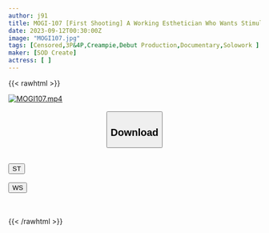 ```yaml
---
author: j91
title: MOGI-107 [First Shooting] A Working Esthetician Who Wants Stimulation. I Want To Get Out Of Work And Try Something Naughty. I Have A Quick Creampie With A Slender Japanese Beauty With Long Black Hair At An Appointment During The Daytime On Weekdays. Later, At My Home Or Unexpectedly At Work… Niina-Chan, 21 Years Old, Niina Tomikunaga
date: 2023-09-12T00:30:00Z
image: "MOGI107.jpg"
tags: [Censored,3P&4P,Creampie,Debut Production,Documentary,Solowork ]
maker: [SOD Create]
actress: [ ]
---
```



{{< rawhtml >}}

<div class="video" data-videoid="OWqqOOeqy7sZp1L">
    <a href="javascript:;">
        <img src="https://my.j91.asia/posts/MOGI107/MOGI107.jpg" width="WIDTH" height="HEIGHT" alt="MOGI107.mp4" loading="lazy">
    </a>
</div>

<script type="text/javascript" src="https://j91.asia/asset/on-demand-st.js"></script>

<br>
  <link rel="stylesheet" href="https://j91.asia/asset/bs5.css">
  
  <center>
  <button class="btn btn-primary" type="button" data-bs-toggle="collapse" data-bs-target=".multi-collapse" aria-expanded="false" aria-controls="multiCollapseExample1 multiCollapseExample2"><h2>Download</h2></button></center>
</p>
<div class="row">
  <div class="col">
    <div class="collapse multi-collapse" id="multiCollapseExample1">
      <div class="card card-body">
	      	      <br>
<div class="buttons">  
<a href="https://streamtape.to/v/OWqqOOeqy7sZp1L"><button class="btn-hover color-3"><i class="fa fa-download"></i> ST</button></a></div>
    </div>
  </div>
</div>
  <div class="col">
    <div class="collapse multi-collapse" id="multiCollapseExample2">
      <div class="card card-body">
	      <br>
<div class="buttons">
    <a href="https://wolfstream.tv/8fkqphx0sjiz"><button class="btn-hover color-9"><i class="fa fa-download"></i> WS</button></a></div>
<br><br>
      </div>
    </div>
  </div>
</div>

{{< /rawhtml >}}